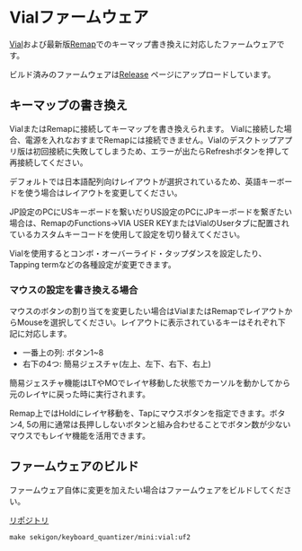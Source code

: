 
# Vialファームウェア

[Vial](https://vial.rocks/)および最新版[Remap](https://remap-keys.app/)でのキーマップ書き換えに対応したファームウェアです。

ビルド済みのファームウェアは[Release](https://github.com/sekigon-gonnoc/keyboard-quantizer-doc/releases) ページにアップロードしています。

## キーマップの書き換え

VialまたはRemapに接続してキーマップを書き換えられます。
Vialに接続した場合、電源を入れなおすまでRemapには接続できません。Vialのデスクトップアプリ版は初回接続に失敗してしまうため、エラーが出たらRefreshボタンを押して再接続してください。

デフォルトでは日本語配列向けレイアウトが選択されているため、英語キーボードを使う場合はレイアウトを変更してください。

JP設定のPCにUSキーボードを繋いだりUS設定のPCにJPキーボードを繋ぎたい場合は、RemapのFunctions->VIA USER KEYまたはVialのUserタブに配置されているカスタムキーコードを使用して設定を切り替えてください。

Vialを使用するとコンボ・オーバーライド・タップダンスを設定したり、Tapping termなどの各種設定が変更できます。

### マウスの設定を書き換える場合

マウスのボタンの割り当てを変更したい場合はVialまたはRemapでレイアウトからMouseを選択してください。レイアウトに表示されているキーはそれぞれ下記に対応します。

- 一番上の列: ボタン1~8
- 右下の4つ: 簡易ジェスチャ(左上、左下、右下、右上)

簡易ジェスチャ機能はLTやMOでレイヤ移動した状態でカーソルを動かしてから元のレイヤに戻った時に実行されます。

Remap上ではHoldにレイヤ移動を、Tapにマウスボタンを指定できます。ボタン4, 5の用に通常は長押ししないボタンと組み合わせることでボタン数が少ないマウスでもレイヤ機能を活用できます。


## ファームウェアのビルド

ファームウェア自体に変更を加えたい場合はファームウェアをビルドしてください。

[リポジトリ](https://github.com/sekigon-gonnoc/vial-qmk)

```
make sekigon/keyboard_quantizer/mini:vial:uf2 
```
